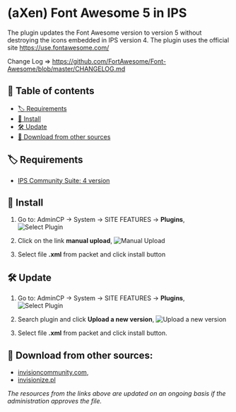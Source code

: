 # (aXen) Font Awesome 5 in IPS
The plugin updates the Font Awesome version to version 5 without destroying the icons embedded in IPS version 4.
The plugin uses the official site https://use.fontawesome.com/

Change Log => https://github.com/FortAwesome/Font-Awesome/blob/master/CHANGELOG.md

## 📖 Table of contents
- [🏷️ Requirements](#user-content-️-requirements)
- [🧰 Install](#user-content-️-install)
- [🛠️ Update](#user-content-️-update)
- [🔌 Download from other sources](#user-content-download-from-other-sources)

## 🏷️ Requirements
- [IPS Community Suite: 4 version](https://invisioncommunity.com/)

## 🧰 Install
1. Go to: AdminCP -> System -> SITE FEATURES -> **Plugins**,
![Select Plugin](https://axendev.net/github/plugins/admincp_select.png)

2. Click on the link **manual upload**,
![Manual Upload](https://axendev.net/github/plugins/manual_upload.png)

3. Select file **.xml** from packet and click install button

## 🛠️ Update
1. Go to: AdminCP -> System -> SITE FEATURES -> **Plugins**,
![Select Plugin](https://axendev.net/github/plugins/admincp_select.png)

2. Search plugin and click **Upload a new version**,
![Upload a new version](https://axendev.net/github/plugins/new_version_upload.png)

3. Select file **.xml** from packet and click install button.

## 🔌 Download from other sources:
- [invisioncommunity.com](https://invisioncommunity.com/files/file/9439-axen-font-awesome-5-in-ips/),
- [invisionize.pl](https://forum.invisionize.pl/files/file/790-axen-font-awesome-5-in-ips/)

*The resources from the links above are updated on an ongoing basis if the administration approves the file.*
